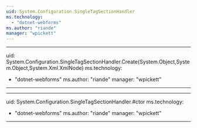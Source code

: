```yaml
---
uid: System.Configuration.SingleTagSectionHandler
ms.technology: 
  - "dotnet-webforms"
ms.author: "riande"
manager: "wpickett"
---
```


---
uid: System.Configuration.SingleTagSectionHandler.Create(System.Object,System.Object,System.Xml.XmlNode)
ms.technology: 
  - "dotnet-webforms"
ms.author: "riande"
manager: "wpickett"
---

---
uid: System.Configuration.SingleTagSectionHandler.#ctor
ms.technology: 
  - "dotnet-webforms"
ms.author: "riande"
manager: "wpickett"
---
